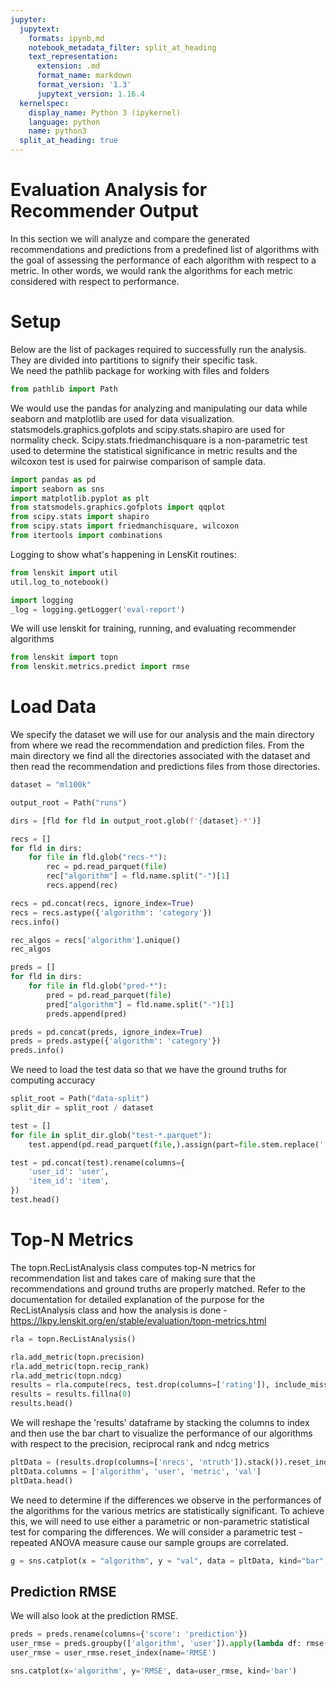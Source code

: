 ```yaml
---
jupyter:
  jupytext:
    formats: ipynb,md
    notebook_metadata_filter: split_at_heading
    text_representation:
      extension: .md
      format_name: markdown
      format_version: '1.3'
      jupytext_version: 1.16.4
  kernelspec:
    display_name: Python 3 (ipykernel)
    language: python
    name: python3
  split_at_heading: true
---
```


# Evaluation Analysis for Recommender Output


In this section we will analyze and compare the generated recommendations and predictions from a predefined list of algorithms with the goal of assessing the performance of each algorithm with respect to a metric. In other words, we would rank the algorithms for each metric considered with respect to performance.


# Setup


Below are the list of packages required to successfully run the analysis. They are divided into partitions to signify their specific task.<br>
We need the pathlib package for working with files and folders

```python
from pathlib import Path
```

We would use the pandas for analyzing and manipulating our data while seaborn and matplotlib are used for data visualization. statsmodels.graphics.gofplots and scipy.stats.shapiro are used for normality check. Scipy.stats.friedmanchisquare is a non-parametric test used to determine the statistical significance in metric results and the wilcoxon test is used for pairwise comparison of sample data.

```python
import pandas as pd
import seaborn as sns
import matplotlib.pyplot as plt
from statsmodels.graphics.gofplots import qqplot
from scipy.stats import shapiro
from scipy.stats import friedmanchisquare, wilcoxon
from itertools import combinations
```

Logging to show what's happening in LensKit routines:

```python
from lenskit import util
util.log_to_notebook()
```

```python
import logging
_log = logging.getLogger('eval-report')
```

We will use lenskit for training, running, and evaluating recommender algorithms

```python
from lenskit import topn
from lenskit.metrics.predict import rmse
```

# Load Data


We specify the dataset we will use for our analysis and the main directory from where we read the recommendation and prediction files. From the main directory we find all the directories associated with the dataset and then read the recommendation and predictions files from those directories.

```python tags=["parameters"]
dataset = "ml100k"
```

```python
output_root = Path("runs")
```

```python
dirs = [fld for fld in output_root.glob(f'{dataset}-*')]
```

```python
recs = []
for fld in dirs:
    for file in fld.glob("recs-*"):
        rec = pd.read_parquet(file)
        rec["algorithm"] = fld.name.split("-")[1]
        recs.append(rec)

recs = pd.concat(recs, ignore_index=True)
recs = recs.astype({'algorithm': 'category'})
recs.info()
```

```python
rec_algos = recs['algorithm'].unique()
rec_algos
```

```python
preds = []
for fld in dirs:
    for file in fld.glob("pred-*"):
        pred = pd.read_parquet(file)
        pred["algorithm"] = fld.name.split("-")[1]
        preds.append(pred)

preds = pd.concat(preds, ignore_index=True)
preds = preds.astype({'algorithm': 'category'})
preds.info()
```

We need to load the test data so that we have the ground truths for computing accuracy

```python
split_root = Path("data-split")
split_dir = split_root / dataset
```

```python
test = []
for file in split_dir.glob("test-*.parquet"):
    test.append(pd.read_parquet(file,).assign(part=file.stem.replace('.parquet', '')))

test = pd.concat(test).rename(columns={
    'user_id': 'user',
    'item_id': 'item',
})
test.head()
```

# Top-N Metrics


The topn.RecListAnalysis class computes top-N metrics for recommendation list and takes care of making sure that the recommendations and ground truths are properly matched. Refer to the documentation for detailed explanation of the purpose for the RecListAnalysis class and how the analysis is done - https://lkpy.lenskit.org/en/stable/evaluation/topn-metrics.html

```python
rla = topn.RecListAnalysis()

rla.add_metric(topn.precision)
rla.add_metric(topn.recip_rank)
rla.add_metric(topn.ndcg)
results = rla.compute(recs, test.drop(columns=['rating']), include_missing=True)
results = results.fillna(0)
results.head()
```

We will reshape the 'results' dataframe by stacking the columns to index and then use the bar chart to visualize the performance of our algorithms with respect to the precision, reciprocal rank and ndcg metrics

```python
pltData = (results.drop(columns=['nrecs', 'ntruth']).stack()).reset_index()
pltData.columns = ['algorithm', 'user', 'metric', 'val']
pltData.head()
```

We need to determine if the differences we observe in the performances of the algorithms for the various metrics are statistically significant. To achieve this, we will need to use either a parametric or non-parametric statistical test for comparing the differences. We will consider a parametric test - repeated ANOVA measure cause our sample groups are correlated.

```python
g = sns.catplot(x = "algorithm", y = "val", data = pltData, kind="bar", col = "metric", aspect=1.2, height=3, sharey=False)
```

## Prediction RMSE

We will also look at the prediction RMSE.

```python
preds = preds.rename(columns={'score': 'prediction'})
user_rmse = preds.groupby(['algorithm', 'user']).apply(lambda df: rmse(df['prediction'], df['rating']))
user_rmse = user_rmse.reset_index(name='RMSE')
```

```python
sns.catplot(x='algorithm', y='RMSE', data=user_rmse, kind='bar')
```
